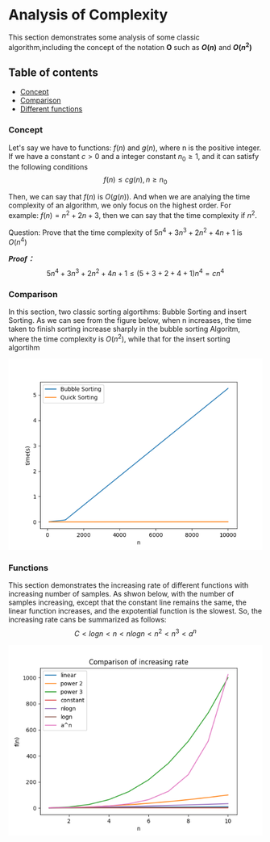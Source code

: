 # Analysis of Complexity
This section demonstrates some analysis of some classic algorithm,including the concept of the notation **O** such as **$O(n)$** and  **$O(n^2)$**


  ## Table of contents
 - [Concept](#concept)
 - [Comparison](#comparison)
 - [Different functions](#Functions)



### Concept
Let's say we have to functions: $f(n)$ and $g(n)$, where n is the positive integer. If we have a constant $c> 0$ and a integer constant $n_0\ge  1$, and it can satisfy the following conditions $$ f(n) \le cg(n), n \ge n_0$$ 

Then, we can say that $f(n)$ is $O(g(n))$. And when we are analying the time complexity of an algorithm, we only focus on the highest order. For example: $f(n)=n^2+2n+3$, then we can say that the time complexity if $n^2$.

Question: Prove that the time complexity of $5n^4+3n^3+2n^2+4n+1$ is $O(n^4)$

***Proof：*** $$5n^4+3n^3+2n^2+4n+1\le (5+3+2+4+1)n^4=cn^4$$


### Comparison

In this section, two classic sorting algortihms: Bubble Sorting and insert Sorting.
As we can see from the figure below, when n increases, the time taken to finish sorting increase sharply in the bubble sorting Algoritm, where the time complexity is $O(n^2)$, while that for the insert sorting algortihm 

![Comparison](https://github.com/lyb1234567/CS_Self_Study/blob/master/Data%20Structre%20and%20Algorithm/Comparison.png?raw=true)


### Functions
This section demonstrates the increasing rate of different functions with increasing number of samples. As shwon below, with the number of samples increasing, except that the constant line remains the same, the linear function increases, and the expotential function is the slowest. So, the increasing rate cans be summarized as follows:$$ C<logn<n<nlogn<n^2<n^3<a^n$$

![Experiment](https://github.com/lyb1234567/CS_Self_Study/blob/master/Data%20Structre%20and%20Algorithm/Complexity/image/Experiement.png?raw=true)